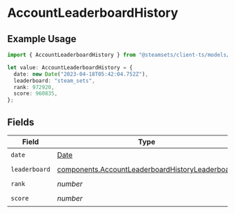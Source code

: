 # AccountLeaderboardHistory

## Example Usage

```typescript
import { AccountLeaderboardHistory } from "@steamsets/client-ts/models/components";

let value: AccountLeaderboardHistory = {
  date: new Date("2023-04-18T05:42:04.752Z"),
  leaderboard: "steam_sets",
  rank: 972920,
  score: 960835,
};
```

## Fields

| Field                                                                                                              | Type                                                                                                               | Required                                                                                                           | Description                                                                                                        |
| ------------------------------------------------------------------------------------------------------------------ | ------------------------------------------------------------------------------------------------------------------ | ------------------------------------------------------------------------------------------------------------------ | ------------------------------------------------------------------------------------------------------------------ |
| `date`                                                                                                             | [Date](https://developer.mozilla.org/en-US/docs/Web/JavaScript/Reference/Global_Objects/Date)                      | :heavy_check_mark:                                                                                                 | N/A                                                                                                                |
| `leaderboard`                                                                                                      | [components.AccountLeaderboardHistoryLeaderboard](../../models/components/accountleaderboardhistoryleaderboard.md) | :heavy_check_mark:                                                                                                 | N/A                                                                                                                |
| `rank`                                                                                                             | *number*                                                                                                           | :heavy_check_mark:                                                                                                 | N/A                                                                                                                |
| `score`                                                                                                            | *number*                                                                                                           | :heavy_check_mark:                                                                                                 | N/A                                                                                                                |